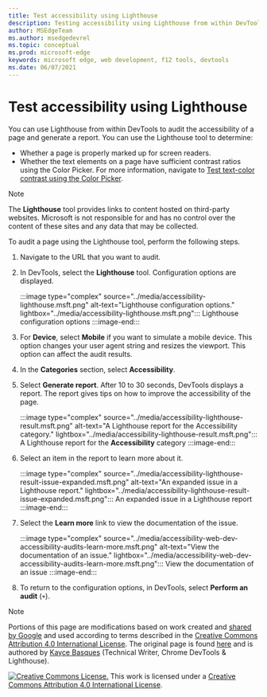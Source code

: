 ```yaml
---
title: Test accessibility using Lighthouse
description: Testing accessibility using Lighthouse from within DevTools.
author: MSEdgeTeam
ms.author: msedgedevrel
ms.topic: conceptual
ms.prod: microsoft-edge
keywords: microsoft edge, web development, f12 tools, devtools
ms.date: 06/07/2021
---
```

<!-- this article was created on 05/11/2021 by moving a section out from the "Accessibility reference" article (reference.md) -->
<!-- Copyright Kayce Basques

   Licensed under the Apache License, Version 2.0 (the "License");
   you may not use this file except in compliance with the License.
   You may obtain a copy of the License at

       https://www.apache.org/licenses/LICENSE-2.0

   Unless required by applicable law or agreed to in writing, software
   distributed under the License is distributed on an "AS IS" BASIS,
   WITHOUT WARRANTIES OR CONDITIONS OF ANY KIND, either express or implied.
   See the License for the specific language governing permissions and
   limitations under the License.  -->
# Test accessibility using Lighthouse

You can use Lighthouse from within DevTools to audit the accessibility of a page and generate a report. You can use the Lighthouse tool to determine:

*   Whether a page is properly marked up for screen readers.
*   Whether the text elements on a page have sufficient contrast ratios using the Color Picker. For more information, navigate to [Test text-color contrast using the Color Picker](color-picker.md).

> [!NOTE]
> The **Lighthouse** tool provides links to content hosted on third-party websites.  Microsoft is not responsible for and has no control over the content of these sites and any data that may be collected.

To audit a page using the Lighthouse tool, perform the following steps.

1.  Navigate to the URL that you want to audit.
1.  In DevTools, select the **Lighthouse** tool.  Configuration options are displayed.

    :::image type="complex" source="../media/accessibility-lighthouse.msft.png" alt-text="Lighthouse configuration options." lightbox="../media/accessibility-lighthouse.msft.png":::
       Lighthouse configuration options
    :::image-end:::

1.  For **Device**, select **Mobile** if you want to simulate a mobile device.  This option changes your user agent string and resizes the viewport.  This option can affect the audit results.
1.  In the **Categories** section, select **Accessibility**.
1.  Select **Generate report**. After 10 to 30 seconds, DevTools displays a report.  The report gives tips on how to improve the accessibility of the page.

    :::image type="complex" source="../media/accessibility-lighthouse-result.msft.png" alt-text="A Lighthouse report for the Accessibility category." lightbox="../media/accessibility-lighthouse-result.msft.png":::
       A Lighthouse report for the **Accessibility** category
    :::image-end:::

1.  Select an item in the report to learn more about it.

    :::image type="complex" source="../media/accessibility-lighthouse-result-issue-expanded.msft.png" alt-text="An expanded issue in a Lighthouse report." lightbox="../media/accessibility-lighthouse-result-issue-expanded.msft.png":::
       An expanded issue in a Lighthouse report
    :::image-end:::

1.  Select the **Learn more** link to view the documentation of the issue.

    :::image type="complex" source="../media/accessibility-web-dev-accessibility-audits-learn-more.msft.png" alt-text="View the documentation of an issue." lightbox="../media/accessibility-web-dev-accessibility-audits-learn-more.msft.png":::
       View the documentation of an issue
    :::image-end:::

1.  To return to the configuration options, in DevTools, select **Perform an audit** (`+`).


<!-- ====================================================================== -->
> [!NOTE]
> Portions of this page are modifications based on work created and [shared by Google](https://developers.google.com/terms/site-policies) and used according to terms described in the [Creative Commons Attribution 4.0 International License](https://creativecommons.org/licenses/by/4.0).
> The original page is found [here](https://developers.google.com/web/tools/chrome-devtools/accessibility/reference) and is authored by [Kayce Basques](https://developers.google.com/web/resources/contributors/kaycebasques) (Technical Writer, Chrome DevTools \& Lighthouse).

[![Creative Commons License.](https://i.creativecommons.org/l/by/4.0/88x31.png)](https://creativecommons.org/licenses/by/4.0)
This work is licensed under a [Creative Commons Attribution 4.0 International License](https://creativecommons.org/licenses/by/4.0).
